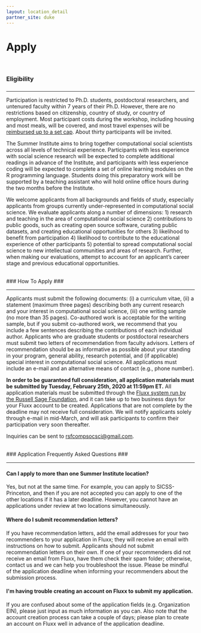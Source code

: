 ```yaml
---
layout: location_detail
partner_site: duke
---
```


<h1 class="display-4">Apply</h1>
<br />

### Eligibility
### <a name="eligibility"></a>

---

Participation is restricted to Ph.D. students, postdoctoral researchers, and untenured faculty within 7 years of their Ph.D. However, there are no restrictions based on citizenship, country of study, or country of employment. Most participant costs during the workshop, including housing and most meals, will be covered, and most travel expenses will be [reimbursed up to a set cap](https://compsocialscience.github.io/summer-institute/2020/duke/travel). About thirty participants will be invited.

The Summer Institute aims to bring together computational social scientists across all levels of technical experience. Participants with less experience with social science research will be expected to complete additional readings in advance of the Institute, and participants with less experience coding will be expected to complete a set of online learning modules on the R programming language. Students doing this preparatory work will be supported by a teaching assistant who will hold online office hours during the two months before the Institute.

We welcome applicants from all backgrounds and fields of study, especially applicants from groups currently under-represented in computational social science. We evaluate applicants along a number of dimensions: 1) research and teaching in the area of computational social science 2) contributions to public goods, such as creating open source software, curating public datasets, and creating educational opportunities for others 3) likelihood to benefit from participation 4) likelihood to contribute to the educational experience of other participants 5) potential to spread computational social science to new intellectual communities and areas of research. Further, when making our evaluations, attempt to account for an applicant’s career stage and previous educational opportunities.

<br />
### How To Apply
### <a name="how_to_apply"></a>

---

Applicants must submit the following documents: (i) a curriculum vitae, (ii) a statement (maximum three pages) describing both any current research and your interest in computational social science, (iii) one writing sample (no more than 35 pages). Co-authored work is acceptable for the writing sample, but if you submit co-authored work, we recommend that you include a few sentences describing the contributions of each individual author. Applicants who are graduate students or postdoctoral researchers must submit two letters of recommendation from faculty advisors. Letters of recommendation should be as informative as possible about your standing in your program, general ability, research potential, and (if applicable) special interest in computational social science. All applications must include an e-mail and an alternative means of contact (e.g., phone number).

**In order to be guaranteed full consideration, all application materials must be submitted by Tuesday, February 25th, 2020 at 11:59pm ET.**  All application materials must be submitted through the [Fluxx system run by the Russell Sage Foundation](https://rsf.fluxx.io/user_sessions/new), and it can take up to two business days for your Fluxx account to be created. Applications that are not complete by the deadline may not receive full consideration. We will notify applicants solely through e-mail in mid-March, and will ask participants to confirm their participation very soon thereafter.

Inquiries can be sent to rsfcompsocsci@gmail.com.

<br />
### Application Frequently Asked Questions
### <a name="faq"></a>

---

#### Can I apply to more than one Summer Institute location?

Yes, but not at the same time.  For example, you can apply to SICSS-Princeton, and then if you are not accepted you can apply to one of the other locations if it has a later deadline.  However, you cannot have an applications under review at two locations simultaneously.

#### Where do I submit recommendation letters?

If you have recommendation letters, add the email addresses for your two recommenders to your application in Fluxx; they will receive an email with instructions on how to submit. Applicants should not submit recommendation letters on their own. If one of your recommenders did not receive an email from Fluxx, have them check their spam folder; otherwise, contact us and we can help you troubleshoot the issue. Please be mindful of the application deadline when informing your recommenders about the submission process.

#### I'm having trouble creating an account on Fluxx to submit my application.

If you are confused about some of the application fields (e.g. Organization EIN), please just input as much information as you can. Also note that the account creation process can take a couple of days; please plan to create an account on Fluxx well in advance of the application deadline.
